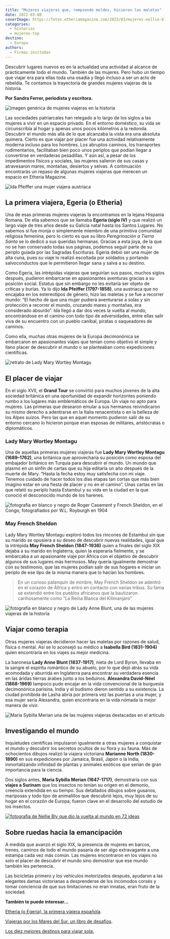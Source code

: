 ```yaml
---
title: "Mujeres viajeras que, rompiendo moldes, hicieron las maletas"
date: 2022-03-08
coverImage: https://fotos.etheriamagazine.com/2023/03/mujeres-nellie-bly-libro-viajeras.jpg
categories: 
  - historias
  - mujeres-top
destino: 
  - Europa
authors: 
  - Firmas invitadas
---
```


Descubrir lugares nuevos es en la actualidad una actividad al alcance de prácticamente 
todo el mundo. También de las mujeres. Pero hubo un tiempo que viajar era para ellas 
toda una osadía y llegó incluso a ser un acto de rebeldía. Te contamos la trayectoria de 
grandes mujeres viajeras de la historia. 

**Por Sandra Ferrer, periodista y escritora.** 

![imagen genérica de mujeres viajeras en la historia](https://fotos.etheriamagazine.com/2022/03/mujeres-viajeras-historia.jpg "Los viajes eran un auténtico desafío para la mujer de los siglos pasados.")

Las sociedades patriarcales han relegado a lo largo de los siglos a las mujeres a vivir 
en un espacio privado. En el entorno doméstico, su vida se circunscribía al hogar y 
apenas unos pocos kilómetros a la redonda. Descubrir el mundo más allá de lo que 
alcanzaba la vista era una absoluta quimera. Cierto es que viajar por placer fue una 
actividad relativamente moderna incluso para los hombres. Los abruptos caminos, los 
transportes rudimentarios, facilitaban bien poco unos periplos que podían llegar a 
convertirse en verdaderas pesadillas. Y aún así, a pesar de los impedimentos físicos y 
sociales, las mujeres salieron de sus casas y atravesaron mares, montañas, desiertos y 
selvas. A continuación encontrarás un repaso de algunas mujeres viajeras que merecen un 
espacio en Etheria Magazine. 

![Ida Pfeiffer una mujer viajera austriaca](https://fotos.etheriamagazine.com/2022/03/mujeres-viajeras-ida-pfeiffer.jpg "Ida Pfeiffer (1797-1858).")

## La primera viajera, Egeria (o Etheria)

Una de esas primeras mujeres viajeras la encontramos en la lejana Hispania Romana. De 
ella sabemos que se llamaba **Egeria (siglo IV)** y que realizó un largo viaje de tres 
años desde su Galicia natal hasta los Santos Lugares. No sabemos si fue monja o 
simplemente miembro de una primitiva comunidad religiosa femenina, pero lo cierto es que 
su libro _Peregrinación a Tierra Santa_ se lo dedicó a sus queridas hermanas. Gracias a 
esta joya, de la que no se han conservado todas sus páginas, podemos seguir parte de su 
periplo guiada por las Sagradas Escrituras. Egeria debió ser una mujer de alta cuna, 
pues su viaje lo realizó escoltada por soldados y portando salvoconductos que le 
permitieron llegar sana y salva a su destino. 

Como Egeria, las intrépidas viajeras que seguirían sus pasos, muchos siglos después, 
pudieron embarcarse en apasionantes aventuras gracias a su posición social. Estatus que 
sin embargo no les evitaría ser objeto de críticas y burlas. Ya lo dijo **Ida Pfeiffer 
(1797-1858)**, una austriaca que no encajaba en los estereotipos de género, hizo las 
maletas y se fue a recorrer mundo: “El hecho de que una mujer pudiera aventurarse a 
solas y sin protección a recorrer el mundo, cruzando mares y montañas, era considerado 
absurdo”. Ida llegó a dar dos veces la vuelta al mundo, encontrándose en el camino con 
todo tipo de adversidades, entre ellas salir viva de su encuentro con un pueblo caníbal, 
piratas o saqueadores de caminos. 

Como ella, muchas otras mujeres de la Europa decimonónica se embarcaron en apasionantes 
viajes que tenían como objetivo el simple y llano placer de descubrir el mundo o se 
planteaban como expediciones científicas. 

![retrato de Lady Mary Wortley Montagu](https://fotos.etheriamagazine.com/2022/03/mujeres-viajeras-Mary-Wortley-Montagu.jpg "Lady Mary Wortley Montagu (1689–1762).")

## El placer de viajar

En el siglo XVII, el **Grand Tour** se convirtió para muchos jóvenes de la alta sociedad 
británica en una oportunidad de expandir horizontes poniendo rumbo a los lugares más 
emblemáticos de Europa. Un viaje no apto para mujeres. Las primeras que desearon emular 
a sus hermanos reivindicaron su mismo derecho a adentrarse en la Italia renacentista o 
en la belleza de los Alpes suizos. Pero las que en aquel momento pudieron salir de su 
entorno cercano lo hicieron porque eran esposas de militares, aristócratas o 
diplomáticos. 

### Lady Mary Wortley Montagu

Una de aquellas primeras mujeres viajeras fue **Lady Mary Wortley Montagu (1689–1762)**, 
una británica que aprovecharía su posición como esposa del embajador británico en 
Turquía para descubrir el mundo. Un mundo que plasmó en un sinfín de cartas que su hija 
editaría un año después de la muerte de Mary. “Hasta la fecha estoy muy satisfecha con 
mi viaje. Tenemos cuidado de hacer todos los días etapas tan cortas que más bien imagino 
estar en una fiesta de placer y no en el camino”. Unas cartas en las que relató su 
periplo hasta Estambul y su vida en la ciudad en la que conoció el desconocido mundo de 
los harenes. 

![fotografía en blanco y negro de Roger Casement y French Sheldon, en el Congo, fotografiados por  W.L. Royburgh en 1904](https://fotos.etheriamagazine.com/2022/03/Roger-Casement-French-Sheldon.jpg "Roger Casement y May French Sheldon, en el Congo, fotografiados por W.L. Royburgh (1904).")

### May French Sheldon

Lady Mary Wortley Montagu exploró todos los rincones de Estambul sin que su marido se 
opusiera a su deseo de descubrir nuevas realidades, igual que la intrépida **May French 
Sheldon (1847-1936)** quien a finales del siglo XIX dejaba a su marido en Inglaterra, 
quien la esperaría fielmente, y se embarcaba a un apasionante viaje por África con el 
objetivo de descubrir algunos de sus lugares más hermosos. May quería igualmente 
demostrar con su testimonio, que las mujeres podían salir de sus hogares e iniciar un 
periplo de ese tipo de la misma manera que lo hacían los hombres. 

> En un curioso palanquín de mimbre, May French Sheldon se adentró en el corazón de África 
> y entró en contacto con varias tribus. Su fama se extendió entre los pueblos africanos 
> que la bautizaron cariñosamente como “La Reina Blanca del Kilimanjaro” 

![fotografía en blanco y negro de Lady Anne Blunt, una de las mujeres viajeras de la historia](https://fotos.etheriamagazine.com/2022/03/mujeres-viajeras-Lady-Anne.jpg "Lady Anne Blunt (1837-1917), nieta de Lord Byron.")

## Viajar como terapia

Otras mujeres viajeras decidieron hacer las maletas por razones de salud, física o 
mental. Así se lo aconsejó su médico a **Isabella Bird (1831-1904)** quien encontraría 
en los viajes su mejor medicina. 

La baronesa **Lady Anne Blunt (1837-1917)**, nieta de Lord Byron, llevaba en la sangre 
el espíritu romántico de su abuelo, por lo que dejó atrás su vida acomodada y aburrida 
en Inglaterra para encontrar su verdadera esencia en las áridas tierras árabes junto a 
los beduinos. **Alexandra David-Néel (1868-1969)** tampoco pudo encajar en la vida 
convencional de la burguesía decimonónica parisina. India y el budismo dieron sentido a 
su existencia. La ciudad prohibida de Lasha abría por primera vez las puertas a una 
mujer, y esa mujer sería Alexandra, quien encontraría en la vida nómada la mejor manera 
de vivir. 

![Maria Sybilla Merian una de las mujeres viajeras destacadas en el artículo](https://fotos.etheriamagazine.com/2022/03/mujeres-viajeras-Maria-Sibylla.jpg "Maria Sybilla Merian (1647-1717).")

## Investigando el mundo

Inquietudes científicas impulsaron igualmente a otras mujeres a conquistar el mundo y 
descubrir los secretos ocultos de su flora y su fauna. Más de ochocientos dibujos 
realizó la viajera victoriana **Marianne North (1830-1890)** en sus expediciones por 
Jamaica, Brasil, Japón o la India, inmortalizando infinidad de plantas y animales 
exóticos que serían de gran importancia para la ciencia. 

Dos siglos antes, **Maria Sybilla Merian (1647-1717)**, demostraría con sus **viajes a 
Surinam** que los insectos no tenían su origen en el demonio, creencia extendida en su 
tiempo. Sus detallados dibujos sobre gusanos, mariposas y todo tipo de animalillos que 
descubrió lejos, muy lejos de su hogar en el corazón de Europa, fueron clave en el 
desarrollo del estudio de los insectos. 

[![fotografia de Nellie Bly que dio la vuelta al mundo en 72 ideas](https://fotos.etheriamagazine.com/2022/03/nellie-bly-libro-viajeras.jpg "Nellie Bly (1864-1922), seudónimo de Elizabeth Cochrane. Viajera y escritora.")](https://historia.nationalgeographic.com.es/a/nellie-bly-pionera-periodismo-denuncia_15137)

## Sobre ruedas hacia la emancipación

A medida que avanzó el siglo XIX, la presencia de mujeres en barcos, trenes, caminos de 
todo el mundo pasaría de ser algo extravagante a una estampa cada vez más común. Las 
mujeres encontraron en los viajes no solo el placer de descubrir el mundo sino demostrar 
que ese mundo también les pertenecía. 

Las bicicletas primero y los vehículos motorizados después, ayudaron a las elegantes 
damas victorianas a desprenderse de los incómodos corsés y tomar conciencia de que sus 
limitaciones no eran innatas, eran fruto de la sociedad. 

**También te puede interesar...** 

[Etheria (o Egeria), la primera viajera 
española](https://etheriamagazine.com/2018/06/12/etheria-la-primera-viajera/). 

[Viajeras por los Mares del Sur, un libro de 
desafíos](https://etheriamagazine.com/2019/12/21/libro-viajeras-por-los-mares-del-sur/). 

[Los diez mejores destinos para viajar 
sola.](https://etheriamagazine.com/2020/12/17/10-destinos-seguros-para-viajar-sola-por-primera-vez/)
